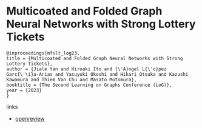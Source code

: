 # Multicoated and Folded Graph Neural Networks with Strong Lottery Tickets

```
@inproceedings{mfslt_log23,
title = {Multicoated and Folded Graph Neural Networks with Strong Lottery Tickets},
author = {Jiale Yan and Hiroaki Ito and {\'A}ngel L{\'o}pez Garc{\'\i}a-Arias and Yasuyuki Okoshi and Hikari Otsuka and Kazushi Kawamura and Thiem Van Chu and Masato Motomura},
booktitle = {The Second Learning on Graphs Conference (LoG)},
year = {2023}
}
```

links
- [openreview](https://openreview.net/forum?id=oLrNolMbO8)
